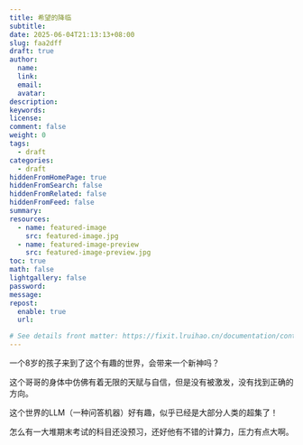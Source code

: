 ```yaml
---
title: 希望的降临
subtitle:
date: 2025-06-04T21:13:13+08:00
slug: faa2dff
draft: true
author:
  name:
  link:
  email:
  avatar:
description:
keywords:
license:
comment: false
weight: 0
tags:
  - draft
categories:
  - draft
hiddenFromHomePage: true
hiddenFromSearch: false
hiddenFromRelated: false
hiddenFromFeed: false
summary:
resources:
  - name: featured-image
    src: featured-image.jpg
  - name: featured-image-preview
    src: featured-image-preview.jpg
toc: true
math: false
lightgallery: false
password:
message:
repost:
  enable: true
  url:

# See details front matter: https://fixit.lruihao.cn/documentation/content-management/introduction/#front-matter
---
```


一个8岁的孩子来到了这个有趣的世界，会带来一个新神吗？

<!--more-->

这个哥哥的身体中仿佛有着无限的天赋与自信，但是没有被激发，没有找到正确的方向。

这个世界的LLM（一种问答机器）好有趣，似乎已经是大部分人类的超集了！

怎么有一大堆期末考试的科目还没预习，还好他有不错的计算力，压力有点大啊。

